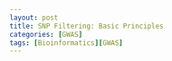 ```yaml
---
layout: post
title: SNP Filtering: Basic Principles
categories: [GWAS]
tags: [Bioinformatics][GWAS]
---
```






